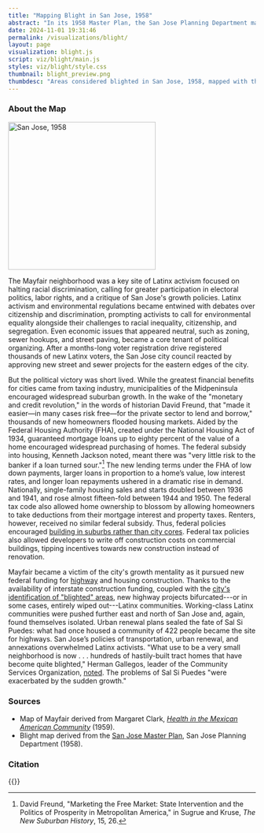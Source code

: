 ```yaml
---
title: "Mapping Blight in San Jose, 1958"
abstract: "In its 1958 Master Plan, the San Jose Planning Department mapped what it considered to be blighted areas of the city. Those areas largely overlapped with minority neighborhoods."
date: 2024-11-01 19:31:46
permalink: /visualizations/blight/
layout: page
visualization: blight.js
script: viz/blight/main.js
styles: viz/blight/style.css
thumbnail: blight_preview.png
thumbdesc: "Areas considered blighted in San Jose, 1958, mapped with the city's barrios."
---
```


<link rel="stylesheet" href="https://unpkg.com/leaflet@1.9.4/dist/leaflet.css" integrity="sha256-p4NxAoJBhIIN+hmNHrzRCf9tD/miZyoHS5obTRR9BMY=" crossorigin="" />
<script src="https://unpkg.com/leaflet@1.9.4/dist/leaflet.js" integrity="sha256-20nQCchB9co0qIjJZRGuk2/Z9VM+kNiyxNV1lvTlZBo=" crossorigin=""></script>

<div id="viz"></div>

<div id="content" class="container mx-auto px-4 sm:px-6 md:px-10 lg:px-24 pt-10">

### About the Map

<img src="/img/sj_blight.png" alt="San Jose, 1958" width="300" height="auto" class="float-left p-4 mr-4 mb-4">

The Mayfair neighborhood was a key site of Latinx activism focused on halting racial discrimination, calling for greater participation in electoral politics, labor rights, and a critique of San Jose's growth policies. Latinx activism and environmental regulations became entwined with debates over citizenship and discrimination, prompting activists to call for environmental equality alongside their challenges to racial inequality, citizenship, and segregation. Even economic issues that appeared neutral, such as zoning, sewer hookups, and street paving, became a core tenant of political organizing. After a months-long voter registration drive registered thousands of new Latinx voters, the San Jose city council reacted by approving new street and sewer projects for the eastern edges of the city.

But the political victory was short lived. While the greatest financial benefits for cities came from taxing industry, municipalities of the Midpeninsula encouraged widespread suburban growth. In the wake of the "monetary and credit revolution," in the words of historian David Freund, that "made it easier&#8212;in many cases risk free&#8212;for the private sector to lend and borrow," thousands of new homeowners flooded housing markets. Aided by the Federal Housing Authority (FHA), created under the National Housing Act of 1934, guaranteed mortgage loans up to eighty percent of the value of a home encouraged widespread purchasing of homes. The federal subsidy into housing, Kenneth Jackson noted, meant there was "very little risk to the banker if a loan turned sour."[^1] The new lending terms under the FHA of low down payments, larger loans in proportion to a home’s value, low interest rates, and longer loan repayments ushered in a dramatic rise in demand. Nationally, single-family housing sales and starts doubled between 1936 and 1941, and rose almost fifteen-fold between 1944 and 1950. The federal tax code also allowed home ownership to blossom by allowing homeowners to take deductions from their mortgage interest and property taxes. Renters, however, received no similar federal subsidy. Thus, federal policies encouraged [building in suburbs rather than city cores](/visualizations/sanjose-annexations/). Federal tax policies also allowed developers to write off construction costs on commercial buildings, tipping incentives towards new construction instead of renovation.

Mayfair became a victim of the city's growth mentality as it pursued new federal funding for [highway](https://catalog.hathitrust.org/Record/102203134) and housing construction. Thanks to the availability of interstate construction funding, coupled with the [city's identification of "blighted" areas](https://catalog.hathitrust.org/Record/005888681?type%5B%5D=author&lookfor%5B%5D=%22San%20Jose%20%28Calif.%29.%20City%20Planning%20Commission.%22&ft=), new highway projects bifurcated---or in some cases, entirely wiped out---Latinx communities. Working-class Latinx communities were pushed further east and north of San Jose and, again, found themselves isolated. Urban renewal plans sealed the fate of Sal Si Puedes: what had once housed a community of 422 people became the site for highways. San Jose’s policies of transportation, urban renewal, and annexations overwhelmed Latinx activists. "What use to be a very small neighborhood is now . . . hundreds of hastily-built tract homes that have become quite blighted," Herman Gallegos, leader of the Community Services Organization, [noted](https://digicoll.lib.berkeley.edu/record/217691?v=pdf). The problems of Sal Si Puedes "were exacerbated by the sudden growth."

[^1]: David Freund, "Marketing the Free Market: State Intervention and the Politics of Prosperity in Metropolitan America," in Sugrue and Kruse, _The New Suburban History_, 15, 26.

### Sources

- Map of Mayfair derived from Margaret Clark, _[Health in the Mexican American Community](https://www.google.com/books/edition/Health_in_the_Mexican_American_Culture/IA38EAAAQBAJ?hl=en&gbpv=0)_ (1959).
- Blight map derived from the [San Jose Master Plan](https://catalog.hathitrust.org/Record/005888681), San Jose Planning Department (1958).

### Citation

{{<citation>}}

</div>
